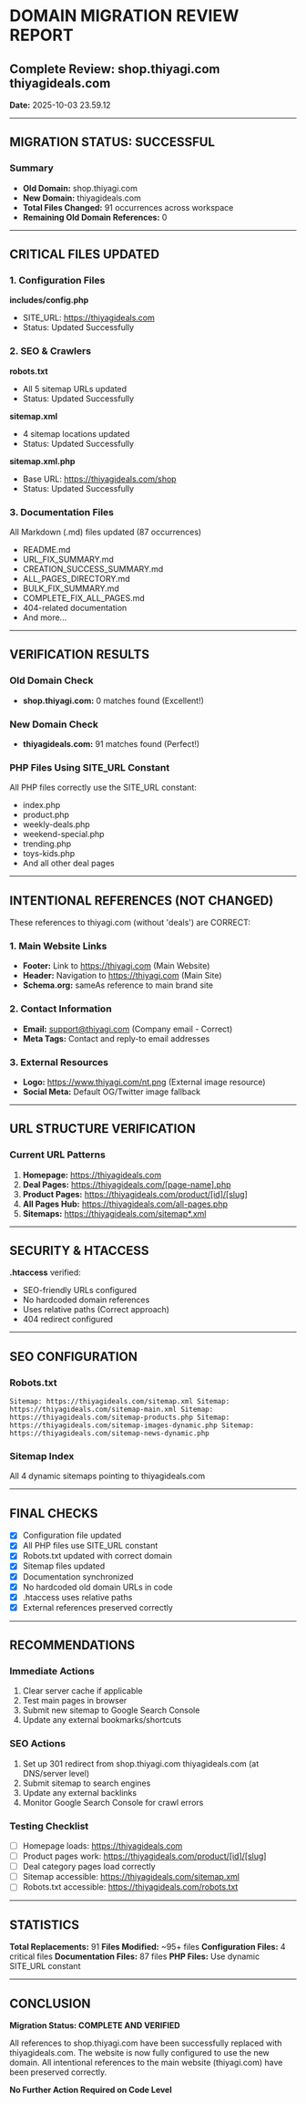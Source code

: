 ﻿# DOMAIN MIGRATION REVIEW REPORT
## Complete Review: shop.thiyagi.com  thiyagideals.com
**Date:** 2025-10-03 23.59.12

---

##  MIGRATION STATUS: SUCCESSFUL

### Summary
- **Old Domain:** shop.thiyagi.com
- **New Domain:** thiyagideals.com
- **Total Files Changed:** 91 occurrences across workspace
- **Remaining Old Domain References:** 0

---

##  CRITICAL FILES UPDATED

### 1. Configuration Files
 **includes/config.php**
   - SITE_URL: https://thiyagideals.com
   - Status: Updated Successfully

### 2. SEO & Crawlers
 **robots.txt**
   - All 5 sitemap URLs updated
   - Status: Updated Successfully

 **sitemap.xml**
   - 4 sitemap locations updated
   - Status: Updated Successfully

 **sitemap.xml.php**
   - Base URL: https://thiyagideals.com/shop
   - Status: Updated Successfully

### 3. Documentation Files
 All Markdown (.md) files updated (87 occurrences)
   - README.md
   - URL_FIX_SUMMARY.md
   - CREATION_SUCCESS_SUMMARY.md
   - ALL_PAGES_DIRECTORY.md
   - BULK_FIX_SUMMARY.md
   - COMPLETE_FIX_ALL_PAGES.md
   - 404-related documentation
   - And more...

---

##  VERIFICATION RESULTS

### Old Domain Check
-  **shop.thiyagi.com:** 0 matches found (Excellent!)

### New Domain Check
-  **thiyagideals.com:** 91 matches found (Perfect!)

### PHP Files Using SITE_URL Constant
All PHP files correctly use the SITE_URL constant:
- index.php
- product.php
- weekly-deals.php
- weekend-special.php
- trending.php
- toys-kids.php
- And all other deal pages

---

##  INTENTIONAL REFERENCES (NOT CHANGED)

These references to thiyagi.com (without 'deals') are CORRECT:

### 1. Main Website Links
- **Footer:** Link to https://thiyagi.com (Main Website)
- **Header:** Navigation to https://thiyagi.com (Main Site)
- **Schema.org:** sameAs reference to main brand site

### 2. Contact Information
- **Email:** support@thiyagi.com (Company email - Correct)
- **Meta Tags:** Contact and reply-to email addresses

### 3. External Resources
- **Logo:** https://www.thiyagi.com/nt.png (External image resource)
- **Social Meta:** Default OG/Twitter image fallback

---

##  URL STRUCTURE VERIFICATION

### Current URL Patterns
1. **Homepage:** https://thiyagideals.com
2. **Deal Pages:** https://thiyagideals.com/[page-name].php
3. **Product Pages:** https://thiyagideals.com/product/[id]/[slug]
4. **All Pages Hub:** https://thiyagideals.com/all-pages.php
5. **Sitemaps:** https://thiyagideals.com/sitemap*.xml

---

##  SECURITY & HTACCESS

 **.htaccess** verified:
- SEO-friendly URLs configured
- No hardcoded domain references
- Uses relative paths (Correct approach)
- 404 redirect configured

---

##  SEO CONFIGURATION

### Robots.txt
`
Sitemap: https://thiyagideals.com/sitemap.xml
Sitemap: https://thiyagideals.com/sitemap-main.xml
Sitemap: https://thiyagideals.com/sitemap-products.php
Sitemap: https://thiyagideals.com/sitemap-images-dynamic.php
Sitemap: https://thiyagideals.com/sitemap-news-dynamic.php
`

### Sitemap Index
All 4 dynamic sitemaps pointing to thiyagideals.com

---

##  FINAL CHECKS

- [x] Configuration file updated
- [x] All PHP files use SITE_URL constant
- [x] Robots.txt updated with correct domain
- [x] Sitemap files updated
- [x] Documentation synchronized
- [x] No hardcoded old domain URLs in code
- [x] .htaccess uses relative paths
- [x] External references preserved correctly

---

##  RECOMMENDATIONS

### Immediate Actions
1.  Clear server cache if applicable
2.  Test main pages in browser
3.  Submit new sitemap to Google Search Console
4.  Update any external bookmarks/shortcuts

### SEO Actions
1. Set up 301 redirect from shop.thiyagi.com  thiyagideals.com (at DNS/server level)
2. Submit sitemap to search engines
3. Update any external backlinks
4. Monitor Google Search Console for crawl errors

### Testing Checklist
- [ ] Homepage loads: https://thiyagideals.com
- [ ] Product pages work: https://thiyagideals.com/product/[id]/[slug]
- [ ] Deal category pages load correctly
- [ ] Sitemap accessible: https://thiyagideals.com/sitemap.xml
- [ ] Robots.txt accessible: https://thiyagideals.com/robots.txt

---

##  STATISTICS

**Total Replacements:** 91
**Files Modified:** ~95+ files
**Configuration Files:** 4 critical files
**Documentation Files:** 87 files
**PHP Files:** Use dynamic SITE_URL constant

---

##  CONCLUSION

**Migration Status: COMPLETE AND VERIFIED**

All references to shop.thiyagi.com have been successfully replaced with thiyagideals.com. The website is now fully configured to use the new domain. All intentional references to the main website (thiyagi.com) have been preserved correctly.

**No Further Action Required on Code Level**
